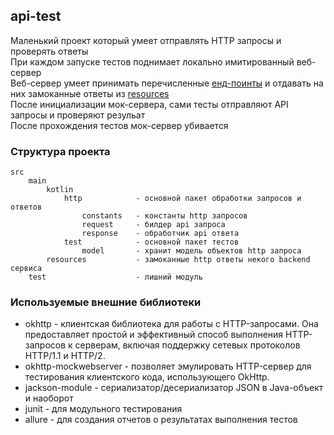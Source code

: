 ## api-test
Маленький проект который умеет отправлять HTTP запросы и проверять ответы   
При каждом запуске тестов поднимает локально имитированный веб-сервер   
Веб-сервер умеет принимать перечисленные [енд-поинты](src/main/kotlin/test/Http.kt) и отдавать на них замоканные ответы
из [resources](src/main/resources)  
После инициализации мок-сервера, сами тесты отправляют API запросы и проверяют резульат    
После прохождения тестов мок-сервер убивается

### Структура проекта
```
src
    main
        kotlin
            http            - основной пакет обработки запросов и ответов
                constants   - константы http запросов
                request     - билдер api запроса
                response    - обработчик api ответа
            test            - основной пакет тестов
                model       - хранит модель объектов http запроса
        resources           - замоканные http ответы некого backend сервиса
    test                    - лишний модуль
```

### Используемые внешние библиотеки

- okhttp - клиентская библиотека для работы с HTTP-запросами. Она предоставляет простой и эффективный способ 
выполнения HTTP-запросов к серверам, включая поддержку сетевых протоколов HTTP/1.1 и HTTP/2.
- okhttp-mockwebserver - позволяет эмулировать HTTP-сервер для тестирования клиентского кода, использующего OkHttp.
- jackson-module - сериализатор/десериализатор JSON в Java-объект и наоборот
- junit - для модульного тестирования
- allure - для создания отчетов о результатах выполнения тестов